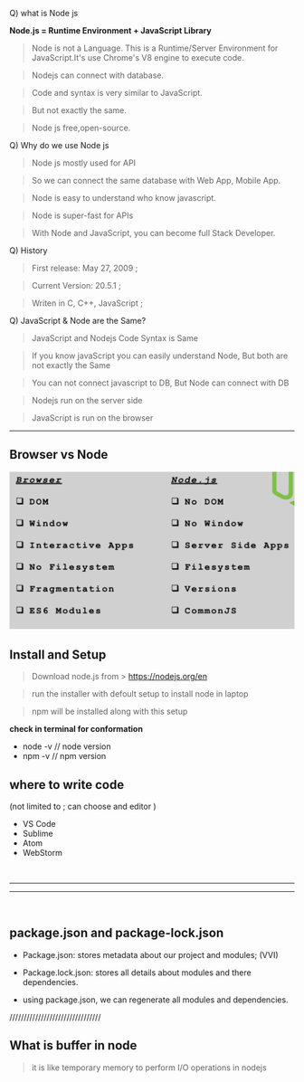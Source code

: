 Q) what is Node js

__Node.js = Runtime Environment + JavaScript Library__

> Node is not a Language. This is a Runtime/Server Environment for JavaScript.It's use Chrome's V8 engine to execute code.

> Nodejs can connect with database.

> Code and syntax is very similar to JavaScript.

> But not exactly the same.

> Node js free,open-source.


Q) Why do we use Node js

> Node js mostly used for API

> So we can connect the same database with Web App, Mobile App.

> Node is easy to understand who know javascript. 

> Node is super-fast for APIs

> With Node and JavaScript, you can become full Stack Developer.


Q) History 
> First release: May 27, 2009 ;

> Current Version: 20.5.1 ;

> Writen in C, C++, JavaScript ;


Q) JavaScript & Node are the Same?

> JavaScript and Nodejs Code Syntax is Same

> If you know javaScript you can easily understand Node, But both are not exactly the Same

> You can not connect javascript to DB, But Node can connect with DB

> Nodejs run on the server side

> JavaScript is run on the browser

<hr>

## Browser vs Node
![Alt text](/assets/NvB.png)

## Install and Setup

> Download node.js from > https://nodejs.org/en 

> run the installer with defoult setup to install node in laptop

> npm will be installed along with this setup

**check in terminal for conformation**
  - node -v  // node version
  - npm -v     // npm version


## where to write code 
(not limited to ; can choose and editor ) 

- VS Code
- Sublime
- Atom
- WebStorm

<br>
<hr/>
<hr/>
<br>

## package.json and package-lock.json

- Package.json: stores metadata about our project and modules; (VVI) 
- Package.lock.json: stores all details about modules and there dependencies.

- using package.json, we can regenerate all modules and dependencies.   


////////////////////////////////

## What is buffer in node
> it is like temporary memory to perform I/O operations in nodejs
> 